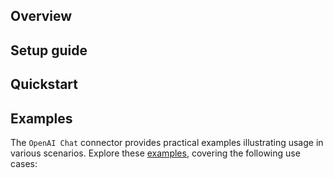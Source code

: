 ## Overview

[//]: # (TODO: Add overview mentioning the purpose of the module, supported REST API versions, and other high-level details.)

## Setup guide

[//]: # (TODO: Add detailed steps to obtain credentials and configure the module.)

## Quickstart

[//]: # (TODO: Add a quickstart guide to demonstrate a basic functionality of the module, including sample code snippets.)

## Examples

The `OpenAI Chat` connector provides practical examples illustrating usage in various scenarios. Explore these [examples](https://github.com/module-ballerinax-openai.chat/tree/main/examples/), covering the following use cases:

[//]: # (TODO: Add examples)